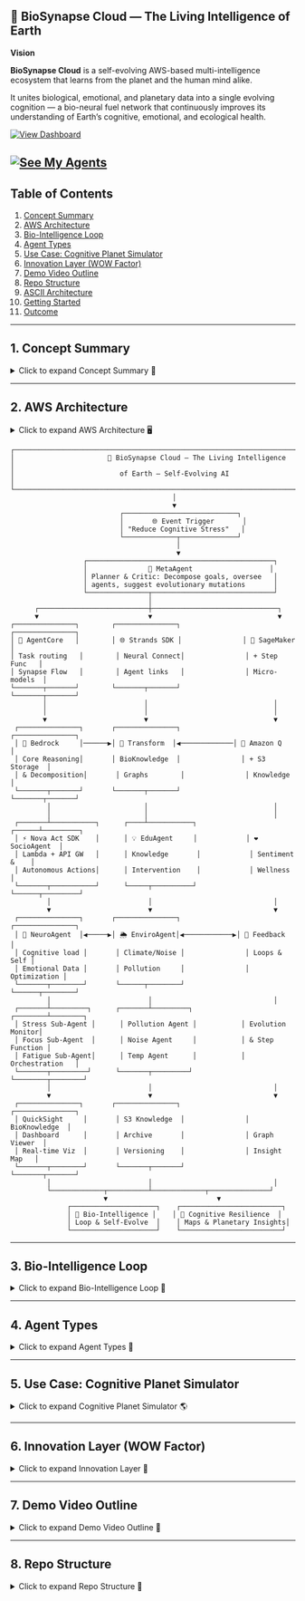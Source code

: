 
                  


## 🧬 BioSynapse Cloud — The Living Intelligence of Earth

**Vision**  

**BioSynapse Cloud** is a self-evolving AWS-based multi-intelligence ecosystem that learns from the planet and the human mind alike.  

It unites biological, emotional, and planetary data into a single evolving cognition — a bio-neural fuel network that continuously improves its understanding of Earth’s cognitive, emotional, and ecological health.  

[![View Dashboard](https://img.shields.io/badge/View%20Dashboard-Live-brightgreen?logo=netlify&logoColor=white)](https://68f8d4c019af114b2ac3259b--animated-brioche-fde34e.netlify.app/)


[![See My Agents](https://img.shields.io/badge/See%20My%20Agents-Live-brightgreen?logo=netlify&logoColor=white)](https://68f7c7267cd13ee42d2d52ee--marvelous-griffin-a1d5dc.netlify.app/)
---

## Table of Contents
1. [Concept Summary](#1-concept-summary)
2. [AWS Architecture](#2-aws-architecture)
3. [Bio-Intelligence Loop](#3-bio-intelligence-loop)
4. [Agent Types](#4-agent-types)
5. [Use Case: Cognitive Planet Simulator](#5-use-case-cognitive-planet-simulator)
6. [Innovation Layer (WOW Factor)](#6-innovation-layer-wow-factor)
7. [Demo Video Outline](#7-demo-video-outline)
8. [Repo Structure](#8-repo-structure)
9. [ASCII Architecture](#9-ascii-architecture)
10. [Getting Started](#10-getting-started)
11. [Outcome](#11-outcome)

---

## 1. Concept Summary

<details>
<summary>Click to expand Concept Summary 📝</summary>

**BioSynapse Cloud** is a multi-agent generative intelligence ecosystem built on the AWS AI stack, where each AWS service represents a biological system: perception, reasoning, memory, metabolism, regeneration.

- **AI as metabolism**: The ecosystem uses environmental and emotional data to fuel collective intelligence.  
- **Self-healing**: Micro-models evolve autonomously based on feedback.  
- **Planetary cognition**: The system produces actionable insights for cognitive, environmental, and societal well-being.

</details>

---

## 2. AWS Architecture

<details>
<summary>Click to expand AWS Architecture 🖥️</summary>

| Layer | Component | AWS Service | Bio-Analogy | Role |
| :--- | :--- | :--- | :--- | :--- |
| 🧠 **Cognitive Core** | Central Cortex | **Amazon Bedrock** | Executive Brain | Breaks complex planetary goals into sub-tasks; reflects on reasoning |
| 🔁 **Neural Connectivity** | Synaptic Pathways | **AgentCore + Strands SDK** | Synapses | Orchestrates inter-agent task exchanges |
| 🧫 **Learning Organism** | Micro-Model Trainer | **Amazon SageMaker + Step Functions** | Cellular Regeneration | Continuously fine-tunes models with real-time feedback |
| 💾 **Memory & Knowledge** | Long-Term Memory | **Amazon Q + S3** | Hippocampus & Genomic Storage | Stores reasoning traces, checkpoints, and evolution logs |
| ⚡ **Autonomous Action** | Motor Neurons | **Nova Act SDK + Lambda + API Gateway** | Motor System | Executes autonomous actions and triggers reflex loops |
| 🧬 **Transformation & Interpretation** | DNA Polymerase | **AWS Transform + Lambda + S3** | DNA Translator | Converts raw outputs into structured **BioKnowledge Graphs** |
| 🔍 **Observation & Visualization** | Sensory Cortex | **QuickSight + CloudWatch** | Brain Sensory Cortex | Visualizes agent evolution, cognition growth, and metrics |

</details>

```text
┌──────────────────────────────────────────────────────────────────────────────┐
│                       🧬 BioSynapse Cloud — The Living Intelligence            │
│                          of Earth — Self-Evolving AI                            │
└──────────────────────────────────────────────────────────────────────────────┘
                                        │
                                        ▼
                           ┌────────────────────────────┐
                           │       🌐 Event Trigger       │
                           │ "Reduce Cognitive Stress"   │
                           └─────────────┬──────────────┘
                                         │
                                         ▼
                  ┌──────────────────────────────────────────────┐
                  │               🧠 MetaAgent                   │
                  │ Planner & Critic: Decompose goals, oversee   │
                  │ agents, suggest evolutionary mutations       │
                  └───────────────┬──────────────────────────────┘
                                  │
      ┌───────────────────────────┼───────────────────────────────┐
      ▼                           ▼                               ▼
┌───────────────┐        ┌───────────────┐               ┌───────────────┐
│ 🔁 AgentCore   │        │ 🌐 Strands SDK │               │ 🧫 SageMaker   │
│ Task routing   │        │ Neural Connect│               │ + Step Func   │
│ Synapse Flow   │        │ Agent links   │               │ Micro-models  │
└───────┬───────┘        └───────┬───────┘               └───────┬───────┘
        │                        │                               │
        │                        │                               │
        ▼                        ▼                               ▼
 ┌───────────────┐       ┌───────────────┐               ┌───────────────┐
 │ 🧠 Bedrock     │──────▶│ 🧬 Transform  │◀─────────────│ 🧠 Amazon Q   │
 │ Core Reasoning│       │ BioKnowledge  │               │ + S3 Storage  │
 │ & Decomposition│       │ Graphs        │               │ Knowledge     │
 └───────┬───────┘       └───────┬───────┘               └───────┬───────┘
         │                       │                               │
         │                       │                               │
 ┌───────┴───────────┐      ┌────┴───────────┐            ┌──────┴─────────┐
 │ ⚡ Nova Act SDK    │      │ 💡 EduAgent     │            │ ❤️ SocioAgent  │
 │ Lambda + API GW   │      │ Knowledge       │            │ Sentiment &    │
 │ Autonomous Actions│      │ Intervention    │            │ Wellness       │
 └───────┬───────────┘      └─────┬──────────┘            └──────┬─────────┘
         │                        │                              │
         ▼                        ▼                              ▼
 ┌───────────────┐       ┌───────────────┐               ┌───────────────┐
 │ 🧬 NeuroAgent  │◀─────▶│ 🌦 EnviroAgent│◀────────────▶│ 🔄 Feedback   │
 │ Cognitive load │       │ Climate/Noise │               │ Loops & Self │
 │ Emotional Data │       │ Pollution     │               │ Optimization │
 └───────┬────────┘       └──────┬────────┘               └──────┬────────┘
         │                        │                              │
 ┌───────┴─────────┐      ┌───────┴─────────┐           ┌────────┴────────┐
 │ Stress Sub-Agent │      │ Pollution Agent │           │ Evolution Monitor│
 │ Focus Sub-Agent  │      │ Noise Agent     │           │ & Step Function │
 │ Fatigue Sub-Agent│      │ Temp Agent      │           │ Orchestration   │
 └───────┬─────────┘      └───────┬─────────┘           └────────┬────────┘
         │                        │                              │
         ▼                        ▼                              ▼
 ┌───────────────┐       ┌───────────────┐               ┌───────────────┐
 │ QuickSight     │       │ S3 Knowledge  │               │ BioKnowledge  │
 │ Dashboard      │       │ Archive       │               │ Graph Viewer  │
 │ Real-time Viz  │       │ Versioning    │               │ Insight Map   │
 └───────┬────────┘       └───────┬───────┘               └───────┬───────┘
         │                        │                              │
         └─────────────┬──────────┴─────────────┬───────────────┘
                       ▼                           ▼
              ┌─────────────────────┐    ┌─────────────────────────┐
              │ 🌱 Bio-Intelligence │    │ 🧬 Cognitive Resilience  │
              │ Loop & Self-Evolve  │    │ Maps & Planetary Insights│
              └─────────────────────┘    └─────────────────────────┘
```
---

## 3. Bio-Intelligence Loop

<details>
<summary>Click to expand Bio-Intelligence Loop 🔄</summary>

1. **Event Trigger**: e.g., “Reduce urban cognitive stress by 15%.”  
2. **Task Decomposition**: Bedrock Meta-Agent breaks goals into sub-tasks.  
3. **Task Dispatch**: AgentCore routes tasks to specialized agents (NeuroAgent, EnviroAgent, SocioAgent, EduAgent).  
4. **Agent Reasoning & Learning**:  
   - SageMaker micro-models predict outcomes  
   - Amazon Q retrieves prior knowledge  
   - Strands SDK coordinates agent cooperation  
5. **Autonomous Action**: Nova Act SDK + Lambda triggers API actions, notifications, or interventions.  
6. **Transformation**: AWS Transform structures outputs into BioKnowledge Graph nodes.  
7. **Observation & Evolution**: QuickSight visualizes cognition growth; Step Functions redeploys agents automatically.

**Outcome**: The system evolves intelligence, not just executes code.

</details>

---

## 4. Agent Types

<details>
<summary>Click to expand Agent Types 🤖</summary>

| Agent | Role | Function |
| :--- | :--- | :--- |
| 🧠 **MetaAgent** | Planner & Critic | Breaks high-level goals, evaluates agents, suggests mutations |
| 🧬 **NeuroAgent** | Cognitive Monitoring | Collects human emotion & mental load data, predicts cognitive stress trends |
| 🌦 **EnviroAgent** | Environmental Awareness | Reads climate, pollution, sound, and urban sensor data |
| ❤️ **SocioAgent** | Emotional Intelligence | Aggregates societal sentiment, wellness indices |
| 💡 **EduAgent** | Knowledge Intervention | Suggests educational or behavioral interventions |

</details>

---

## 5. Use Case: Cognitive Planet Simulator

<details>
<summary>Click to expand Cognitive Planet Simulator 🌎</summary>

- Build a **planetary nervous system**.  
- Agents analyze global biosignals (air 🌬️, sound 🔊, emotion ❤️, neural data 🧠).  
- Generate **Cognitive Resilience Maps 🗺️**, visualizing how environmental and mental factors co-regulate each other.  
- Provide **actionable insights** for urban planning, education, and social interventions.

</details>

---

## 6. Innovation Layer (WOW Factor)

<details>
<summary>Click to expand Innovation Layer 🌟</summary>

1. **Biofeedback Reflex Loop 🧠**: Agents “feel” accuracy & latency as biological stress → self-optimize.  
2. **Autonomous Rebirth 🔁**: Step Functions redeploy improved models automatically.  
3. **Agent Empathy Network 🌐**: Agents share confidence/energy states → emergent cooperation.  
4. **Human-in-the-Loop as DNA 🧬**: Human feedback encoded as permanent mutations.  
5. **Evolving Knowledge Genome 💫**: AWS Transform + S3 builds a continuously versioned graph of intelligence.

</details>

---

## 7. Demo Video Outline

<details>
<summary>Click to expand Demo Video Outline 🎥</summary>

1.  “What if AI could grow like life?”  
2. Bedrock delegating to agents.  
3. QuickSight dashboard visualizing cognition growth and evolution.  
4. : “It didn’t just learn — it evolved.”

</details>

---

## 8. Repo Structure

<details>
<summary>Click to expand Repo Structure 📁</summary>

```text
BioSynapse-Cloud/
│
├─ agents/
│  ├─ neuro_agent/🧠
│  │   ├─ main.py
│  │   ├─ model.py
│  │   └─ utils.py
│  ├─ enviro_agent/🌦
│  │   └─ ...
│  ├─ socio_agent/❤️
│  │   └─ ...
│  └─ edu_agent/💡
│      └─ ...
│
├─ core/
│  ├─ meta_agent.py
│  ├─ agent_dispatcher.py
│  └─ critic.py
│
├─ data/
│  ├─ raw/
│  ├─ processed/
│  └─ knowledge_graph/
│
├─ scripts/
│  ├─ deploy_agents.sh
│  └─ retrain_models.sh
│
├─ dashboards/
│  └─ quicksight_templates/
│
├─ tests/
│  └─ unit_tests/
│
├─ README.md
└─ requirements.txt
```
<details>
<summary>Click to expand ASCII Architecture 🖥️</summary>

```
                           ┌───────────────────────────┐
                           │      Event Trigger 🚨      │
                           │  "Reduce urban cognitive  │
                           │       stress by 15%"      │
                           └────────────┬─────────────┘
                                        │
                                        ▼
                           ┌───────────────────────────┐
                           │      Bedrock Meta-Agent   │
                           │  (Task Decomposition &    │
                           │       Reflection)         │
                           └────────────┬─────────────┘
                                        │
      ┌─────────────────────────────────┼─────────────────────────────────┐
      │                                 │                                 │
      ▼                                 ▼                                 ▼
┌───────────────┐                 ┌───────────────┐                 ┌───────────────┐
│  NeuroAgent 🧠 │                 │ EnviroAgent 🌦 │                 │ SocioAgent ❤️ │
│  SageMaker     │                 │ SageMaker      │                 │ SageMaker     │
│  Cognitive     │                 │ Environmental  │                 │ Emotional     │
│  Monitoring    │                 │ Awareness      │                 │ Intelligence  │
└───────┬───────┘                 └───────┬───────┘                 └───────┬───────┘
        │                                 │                                 │
        ▼                                 ▼                                 ▼
 ┌─────────────────────────┐      ┌─────────────────────────┐      ┌─────────────────────────┐
 │    Strands SDK 🌐        │      │    Strands SDK 🌐        │      │    Strands SDK 🌐        │
 │  Agent Coordination      │      │  Agent Coordination      │      │  Agent Coordination      │
 └───────────┬─────────────┘      └───────────┬─────────────┘      └───────────┬─────────────┘
             │                                 │                                 │
             ▼                                 ▼                                 ▼
        ┌───────────────┐                 ┌───────────────┐                 ┌───────────────┐
        │ Nova Act SDK ⚡│                 │ Nova Act SDK ⚡│                 │ Nova Act SDK ⚡│
        │ Autonomous    │                 │ Autonomous    │                 │ Autonomous    │
        │ Actions       │                 │ Actions       │                 │ Actions       │
        └───────┬───────┘                 └───────┬───────┘                 └───────┬───────┘
                │                                 │                                 │
                ▼                                 ▼                                 ▼
         ┌───────────────────────────┐    ┌───────────────────────────┐
         │  AWS Transform + S3 🧬    │    │  Amazon Q + S3 💾         │
         │  BioKnowledge Graph       │    │  Long-Term Memory        │
         └─────────────┬─────────────┘    └─────────────┬─────────────┘
                       │                               │
                       ▼                               ▼
                  ┌───────────────┐             ┌───────────────┐
                  │ Step Functions │             │ QuickSight 🔍 │
                  │ Neural Growth  │             │ Sensory Cortex│
                  │ Lifecycle Mgmt │             │ Visualization │
                  └───────────────┘             └───────────────┘



